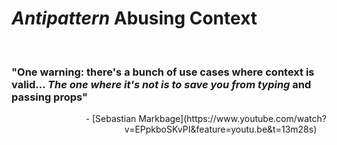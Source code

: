 #  <em class="highlight">Antipattern</em> Abusing Context
<br>

### "One warning: there's a bunch of use cases where context is valid... <em class="highlighst">The one where it's not is to save you from typing</em> and passing props"
<div style="text-align: right;">
    <span>- [Sebastian Markbage](https://www.youtube.com/watch?v=EPpkboSKvPI&feature=youtu.be&t=13m28s) &nbsp; &nbsp;</span>
</div>
